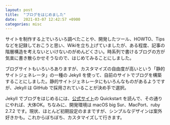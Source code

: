 ```yaml
---
layout: post
title:  "ブログをはじめました"
date:   2021-03-07 12:42:57 +0900
categories: misc
---
```

サイトを制作する上でいろいろ調べたことや、開発したツール、HOWTO、Tipsなどを記録しておこうと思い、Wikiを立ち上げていましたが、ある程度、記事の階層構造を考えないといけないのがめんどくさい。時系列で書けるブログの方が気楽に書き散らかせそうなので、はじめてみることにしました。

ブログサイトもいろいろありますが、カスタマイズの自由度が高いという「静的サイトジェネレータ」の一種の Jekyll を使って、自前のサイトでブログを構築することにしました。静的サイトジェネレータにもいろんなものがあるようですが、Jekyll は GitHub で採用されていることが決め手で選択。

Jekyll でブログをはじめるには、[公式サイト](https://jekyllrb.com)の Quickstart を読んで、その通りにやれば、大体OK。ちなみに、開発環境は macOS big Sur、MacPort、ruby 2.7.2 です。現状、ほとんど初期設定のままですが、シンプルなデザインは案外好きかも。これからぼちぼち、カスタマイズして行きます。

